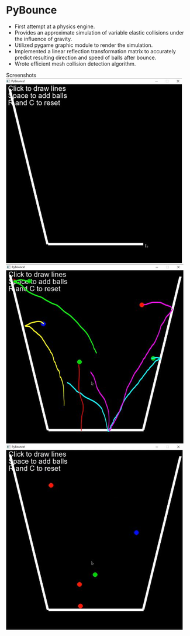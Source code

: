 # PyBounce
* First attempt at a physics engine. 
* Provides an approximate simulation of variable elastic collisions under the influence of gravity.
* Utilized pygame graphic module to render the simulation.
* Implemented a linear reflection transformation matrix to accurately predict resulting direction and speed of balls after bounce.
* Wrote efficient mesh collision detection algorithm.
 
Screenshots<br/>
![](Images/DrawTool.JPG)
![](Images/Predicted.JPG)
![](Images/Motion.JPG)
